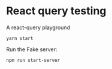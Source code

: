 # React query testing

A react-query playground

```shell
yarn start
```

Run the Fake server:

```shell
npm run start-server
```
